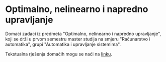# Optimalno, nelinearno i napredno upravljanje

Domaći zadaci iz predmeta "Optimalno, nelinearno i napredno upravljanje", koji se drži u prvom semestru master studija na smjeru "Računarstvo i automatika", grupi "Automatika i upravljanje sistemima".

Tekstualna rješenja domaćih mogu se naći na [linku](https://t.ly/Ta8OX).